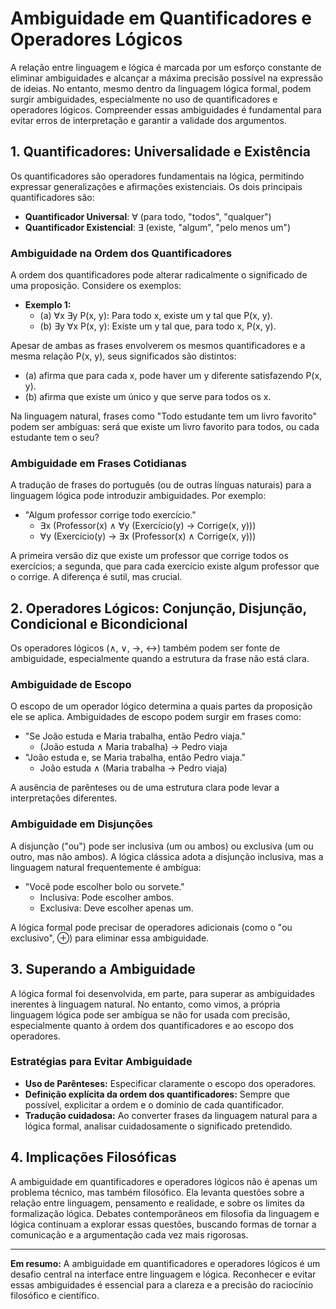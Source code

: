 # Ambiguidade em Quantificadores e Operadores Lógicos

A relação entre linguagem e lógica é marcada por um esforço constante de eliminar ambiguidades e alcançar a máxima precisão possível na expressão de ideias. No entanto, mesmo dentro da linguagem lógica formal, podem surgir ambiguidades, especialmente no uso de quantificadores e operadores lógicos. Compreender essas ambiguidades é fundamental para evitar erros de interpretação e garantir a validade dos argumentos.

## 1. Quantificadores: Universalidade e Existência

Os quantificadores são operadores fundamentais na lógica, permitindo expressar generalizações e afirmações existenciais. Os dois principais quantificadores são:

- **Quantificador Universal**: ∀ (para todo, "todos", "qualquer")
- **Quantificador Existencial**: ∃ (existe, "algum", "pelo menos um")

### Ambiguidade na Ordem dos Quantificadores

A ordem dos quantificadores pode alterar radicalmente o significado de uma proposição. Considere os exemplos:

- **Exemplo 1:**  
  - (a) ∀x ∃y P(x, y): Para todo x, existe um y tal que P(x, y).
  - (b) ∃y ∀x P(x, y): Existe um y tal que, para todo x, P(x, y).

Apesar de ambas as frases envolverem os mesmos quantificadores e a mesma relação P(x, y), seus significados são distintos:

- (a) afirma que para cada x, pode haver um y diferente satisfazendo P(x, y).
- (b) afirma que existe um único y que serve para todos os x.

Na linguagem natural, frases como "Todo estudante tem um livro favorito" podem ser ambíguas: será que existe um livro favorito para todos, ou cada estudante tem o seu?

### Ambiguidade em Frases Cotidianas

A tradução de frases do português (ou de outras línguas naturais) para a linguagem lógica pode introduzir ambiguidades. Por exemplo:

- "Algum professor corrige todo exercício."
  - ∃x (Professor(x) ∧ ∀y (Exercício(y) → Corrige(x, y)))
  - ∀y (Exercício(y) → ∃x (Professor(x) ∧ Corrige(x, y)))

A primeira versão diz que existe um professor que corrige todos os exercícios; a segunda, que para cada exercício existe algum professor que o corrige. A diferença é sutil, mas crucial.

## 2. Operadores Lógicos: Conjunção, Disjunção, Condicional e Bicondicional

Os operadores lógicos (∧, ∨, →, ↔) também podem ser fonte de ambiguidade, especialmente quando a estrutura da frase não está clara.

### Ambiguidade de Escopo

O escopo de um operador lógico determina a quais partes da proposição ele se aplica. Ambiguidades de escopo podem surgir em frases como:

- "Se João estuda e Maria trabalha, então Pedro viaja."
  - (João estuda ∧ Maria trabalha) → Pedro viaja
- "João estuda e, se Maria trabalha, então Pedro viaja."
  - João estuda ∧ (Maria trabalha → Pedro viaja)

A ausência de parênteses ou de uma estrutura clara pode levar a interpretações diferentes.

### Ambiguidade em Disjunções

A disjunção ("ou") pode ser inclusiva (um ou ambos) ou exclusiva (um ou outro, mas não ambos). A lógica clássica adota a disjunção inclusiva, mas a linguagem natural frequentemente é ambígua:

- "Você pode escolher bolo ou sorvete."
  - Inclusiva: Pode escolher ambos.
  - Exclusiva: Deve escolher apenas um.

A lógica formal pode precisar de operadores adicionais (como o "ou exclusivo", ⊕) para eliminar essa ambiguidade.

## 3. Superando a Ambiguidade

A lógica formal foi desenvolvida, em parte, para superar as ambiguidades inerentes à linguagem natural. No entanto, como vimos, a própria linguagem lógica pode ser ambígua se não for usada com precisão, especialmente quanto à ordem dos quantificadores e ao escopo dos operadores.

### Estratégias para Evitar Ambiguidade

- **Uso de Parênteses:** Especificar claramente o escopo dos operadores.
- **Definição explícita da ordem dos quantificadores:** Sempre que possível, explicitar a ordem e o domínio de cada quantificador.
- **Tradução cuidadosa:** Ao converter frases da linguagem natural para a lógica formal, analisar cuidadosamente o significado pretendido.

## 4. Implicações Filosóficas

A ambiguidade em quantificadores e operadores lógicos não é apenas um problema técnico, mas também filosófico. Ela levanta questões sobre a relação entre linguagem, pensamento e realidade, e sobre os limites da formalização lógica. Debates contemporâneos em filosofia da linguagem e lógica continuam a explorar essas questões, buscando formas de tornar a comunicação e a argumentação cada vez mais rigorosas.

---

**Em resumo:** A ambiguidade em quantificadores e operadores lógicos é um desafio central na interface entre linguagem e lógica. Reconhecer e evitar essas ambiguidades é essencial para a clareza e a precisão do raciocínio filosófico e científico.